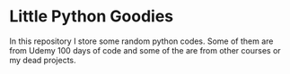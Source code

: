 # Little Python Goodies
In this repository I store some random python codes.
Some of them are from Udemy 100 days of code and some of the are from other courses or my dead projects.
